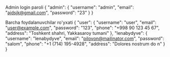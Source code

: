 Admin login paroli
{
  "admin": {
    "username": "admin",
    "email": "ajdsjk@gmail.com",
    "password": "23"
  }
}

Barcha foydalanuvchilar ro'yxati
{
  "user": {
    "username": "user",
    "email": "user@example.com",
    "password": "123",
    "phone": "+998 90 123 45 67",
    "address": "Toshkent shahri, Yakkasaroy tumani"
  },
  "lenabydyve": {
    "username": "lenabydyve",
    "email": "pilovon@mailinator.com",
    "password": "salom",
    "phone": "+1 (714) 195-4928",
    "address": "Dolores nostrum do n"
  }
}
